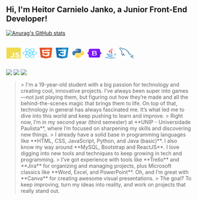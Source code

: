 ## Hi, I'm Heitor Carnielo Janko, a Junior Front-End Developer!


[![Anurag's GitHub stats](https://github-readme-stats.vercel.app/api?username=HelloBigBoi124&show_icons=true&theme=radical)](https://github.com/HelloBigBoi124/github-readme-stats)

<div style="display: inline_block"><br>
  <img align="center" alt="Heitor-Js" height="30" width="40" src="https://raw.githubusercontent.com/devicons/devicon/master/icons/javascript/javascript-plain.svg">
  <img align="center" alt="Heitor-React" height="30" width="40" src="https://raw.githubusercontent.com/devicons/devicon/master/icons/react/react-original.svg">
  <img align="center" alt="Heitor-HTML" height="30" width="40" src="https://raw.githubusercontent.com/devicons/devicon/master/icons/html5/html5-original.svg">
  <img align="center" alt="Heitor-CSS" height="30" width="40" src="https://raw.githubusercontent.com/devicons/devicon/master/icons/css3/css3-original.svg">
  <img align="center" alt="Heitor-Python" height="30" width="40" src="https://raw.githubusercontent.com/devicons/devicon/master/icons/python/python-original.svg">
  <img align="center" alt="Heitor-Bootstrap" height="30" width="40" src="https://raw.githubusercontent.com/devicons/devicon/master/icons/bootstrap/bootstrap-original.svg">
  <img align="center" alt="Heitor-Java" height="30" width="40" src="https://raw.githubusercontent.com/devicons/devicon/master/icons/java/java-original.svg">
  <img align="center" alt="Heitor-Java" height="30" width="40" src="https://raw.githubusercontent.com/devicons/devicon/master/icons/mysql/mysql-original.svg">
</div>
  
  ##
 
<div> 
  <a href="https://instagram.com/heitorjanko" target="_blank"><img src="https://img.shields.io/badge/-Instagram-%23E4405F?style=for-the-badge&logo=instagram&logoColor=white" target="_blank"></a>
<!--    <a href="https://www.twitch.tv/rafaballerinii" target="_blank"><img src="https://img.shields.io/badge/Twitch-9146FF?style=for-the-badge&logo=twitch&logoColor=white" target="_blank"></a> -->
<!--   <a href="https://discord.gg/wagxzStdcR" target="_blank"><img src="https://img.shields.io/badge/Discord-7289DA?style=for-the-badge&logo=discord&logoColor=white" target="_blank"></a>  -->
  <a href = "mailto:heitorcarnielo@gmail.com"><img src="https://img.shields.io/badge/-Gmail-%23333?style=for-the-badge&logo=gmail&logoColor=white" target="_blank"></a>
  <a href="https://www.linkedin.com/in/heitor-carnielo-janko-873bb1348/" target="_blank"><img src="https://img.shields.io/badge/-LinkedIn-%230077B5?style=for-the-badge&logo=linkedin&logoColor=white" target="_blank"></a>
</div>
<blockquote>
> I'm a 19-year-old student with a big passion for technology and creating cool, innovative projects. I've always been super into games—not just playing them, but figuring out how they’re made and all the behind-the-scenes magic that brings them to life. On top of that, technology in general has always fascinated me. It’s what led me to dive into this world and keep pushing to learn and improve.
> Right now, I’m in my second year (third semester) at **UNIP - Universidade Paulista**, where I’m focused on sharpening my skills and discovering new things.
> I already have a solid base in programming languages like **HTML, CSS, JavaScript, Python, and Java (basic)**. I also know my way around **MySQL, Bootstrap and ReactJS**. I love digging into new tools and techniques to keep growing in tech and programming.
> I’ve got experience with tools like **Trello** and **Jira** for organizing and managing projects, plus Microsoft classics like **Word, Excel, and PowerPoint**. Oh, and I’m great with **Canva** for creating awesome visual presentations. 
> The goal? To keep improving, turn my ideas into reality, and work on projects that really stand out.
</blockquote>
